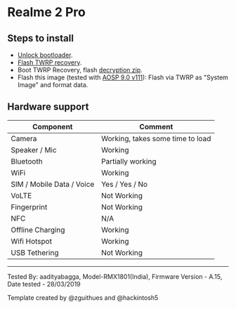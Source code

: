 # Realme 2 Pro

## Steps to install

* [Unlock bootloader](https://c.realme.com/in/post-details/1085078965883764736).
* [Flash TWRP recovery](https://samarv-121.github.io/twrp-3.2.3-RMX1801/).
* Boot TWRP Recovery, flash [decryption zip](https://drive.google.com/file/d/1IPImCpeb9MDAQzrnxi1kfkKzOHpZS2Lr/view).
* Flash this image (tested with [AOSP 9.0 v111](https://github.com/phhusson/treble_experimentations/releases/tag/v111)):
    Flash via TWRP as "System Image" and format data.

## Hardware support

| Component                 |      Comment                                              |
|---------------------------|-----------------------------------------------------------|
| Camera                    | Working, takes some time to load                          |
| Speaker / Mic             | Working                                                   |
| Bluetooth                 | Partially working                                         |
| WiFi                      | Working                                                   |
| SIM / Mobile Data / Voice | Yes / Yes / No                                            |
| VoLTE                     | Not Working                                               |
| Fingerprint               | Not Working                                               |
| NFC                       | N/A                                                       |
| Offline Charging          | Working                                                   |
| Wifi Hotspot              | Working                                                   |
| USB Tethering             | Not Working                                               |
---

Tested By: aadityabagga, Model-RMX1801(India), Firmware Version - A.15, Date tested - 28/03/2019

Template created by @zguithues and @hackintosh5